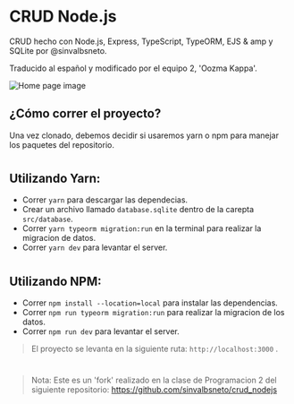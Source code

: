# CRUD Node.js
CRUD hecho con Node.js, Express, TypeScript, TypeORM, EJS & amp y SQLite por @sinvalbsneto. 

Traducido al español y modificado por el equipo 2, 'Oozma Kappa'.

![Home page image](https://user-images.githubusercontent.com/96827491/192173965-9c030cf7-d710-4a3b-8d8d-5aa6d5ce6661.png)

## ¿Cómo correr el proyecto?

Una vez clonado, debemos decidir si usaremos yarn o npm para manejar los paquetes del repositorio.  
#
## Utilizando Yarn:

- Correr `yarn` para descargar las dependecias.
- Crear un archivo llamado `database.sqlite` dentro de la carepta `src/database`.
- Correr `yarn typeorm migration:run` en la terminal para realizar la migracion de datos.
- Correr `yarn dev` para levantar el server.
#
## Utilizando NPM:
- Correr `npm install --location=local` para instalar las dependencias.
- Correr `npm run typeorm migration:run` para realizar la migracion de los datos.
- Correr `npm run dev` para levantar el server.

>El proyecto se levanta en la siguiente ruta: `http://localhost:3000` .

#
#
#
>Nota: Este es un 'fork' realizado en la clase de Programacion 2 del siguiente repositorio: https://github.com/sinvalbsneto/crud_nodejs
